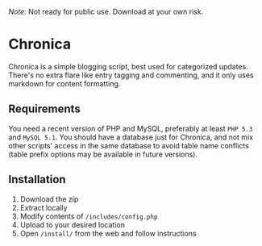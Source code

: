 *Note:* Not ready for public use. Download at your own risk.

# Chronica

Chronica is a simple blogging script, best used for categorized updates. There's no extra flare like entry tagging and commenting, and it only uses markdown for content formatting.

## Requirements

You need a recent version of PHP and MySQL, preferably at least `PHP 5.3` and `MySQL 5.1`. You should have a database just for Chronica, and not mix other scripts' access in the same database to avoid table name conflicts (table prefix options may be available in future versions).

## Installation

1. Download the zip
2. Extract locally
3. Modify contents of `/includes/config.php`
4. Upload to your desired location
5. Open `/install/` from the web and follow instructions